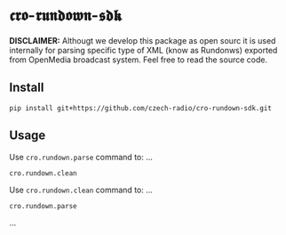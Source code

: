 # 𝖈𝖗𝖔-𝖗𝖚𝖓𝖉𝖔𝖜𝖓-𝖘𝖉𝖐

**DISCLAIMER:** Althougt we develop this package as open sourc it is used internally for parsing specific type of
XML (know as Rundonws) exported from OpenMedia broadcast system. Feel free to read the source code.

## Install

    pip install git+https://github.com/czech-radio/cro-rundown-sdk.git

## Usage

Use `cro.rundown.parse` command to: &hellip;

    cro.rundown.clean

Use `cro.rundown.clean` command to: &hellip;

    cro.rundown.parse

&hellip;
